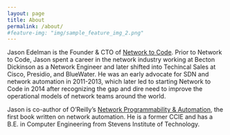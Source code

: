 ```yaml
---
layout: page
title: About
permalink: /about/
#feature-img: "img/sample_feature_img_2.png"
---
```


Jason Edelman is the Founder & CTO of [Network to Code](https://networktocode.com). Prior to Network to Code, Jason spent a career in the network industry working at Becton Dickinson as a Network Engineer and later shifted into Techincal Sales at Cisco, Presidio, and BlueWater. He was an early advocate for SDN and network automation in 2011-2013, which later led to starting Network to Code in 2014 after recognizing the gap and dire need to improve the operational models of network teams around the world.

Jason is co-author of O’Reilly’s [Network Programmability & Automation](https://www.amazon.com/Network-Programmability-Automation-Next-Generation-Engineer/dp/1491931256/ref=asc_df_1491931256/?tag=hyprod-20&linkCode=df0&hvadid=266005469508&hvpos=&hvnetw=g&hvrand=3301613766181528110&hvpone=&hvptwo=&hvqmt=&hvdev=c&hvdvcmdl=&hvlocint=&hvlocphy=9003592&hvtargid=pla-424579065743&psc=1), the first book written on network automation. He is a former CCIE and has a B.E. in Computer Engineering from Stevens Institute of Technology.

